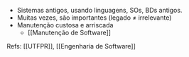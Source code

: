 - Sistemas antigos, usando linguagens, SOs, BDs antigos.
- Muitas vezes, são importantes (legado ≠ irrelevante)
- Manutenção custosa e arriscada
	- [[Manutenção de Software]]

Refs: [[UTFPR]], [[Engenharia de Software]]
